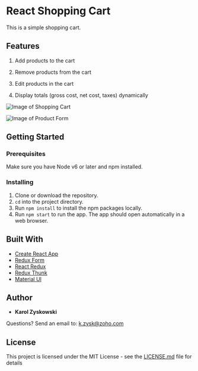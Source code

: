 # React Shopping Cart

This is a​ simple shopping cart.

## Features

1. Add products to the cart

2. Remove products from the cart

3. Edit products in the cart

4. Display totals (gross cost, net cost, taxes) dynamically

![Image of Shopping Cart](static/img/shopping-cart.jpg)

![Image of Product Form](static/img/product-form.jpg)

## Getting Started

### Prerequisites

Make sure you have Node v6 or later and npm installed.

### Installing

1. Clone or download the repository.
2. `cd` into the project directory.
3. Run `npm install` to install the npm packages locally.
4. Run `npm start` to run the app. The app should open automatically in a web browser.

## Built With

* [Create React App](https://github.com/facebookincubator/create-react-app)
* [Redux Form](https://github.com/erikras/redux-form)
* [React Redux](https://github.com/reactjs/react-redux)
* [Redux Thunk](https://github.com/gaearon/redux-thunk)
* [Material UI](https://expo.io/)

## Author

* **Karol Zyskowski**

Questions? Send an email to: k.zysk@zoho.com

## License

This project is licensed under the MIT License - see the
[LICENSE.md](LICENSE.md) file for details
